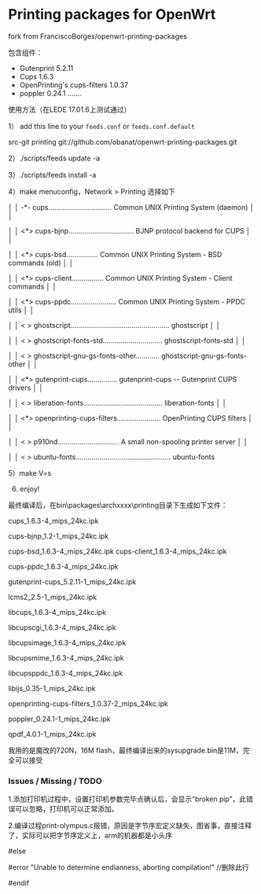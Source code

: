 # Printing packages for OpenWrt

fork from FranciscoBorges/openwrt-printing-packages

包含组件：
- Gutenprint 5.2.11
- Cups 1.6.3
- OpenPrinting's cups-filters 1.0.37
- poppler 0.24.1
.......


使用方法（在LEDE 17.01.6上测试通过）

1） add this line to your `feeds.conf` or `feeds.conf.default`

src-git printing git://github.com/obanat/openwrt-printing-packages.git

2）./scripts/feeds update -a

3）./scripts/feeds install -a

4）make menuconfig，Network > Printing 选择如下

  │ │  -*- cups................................ Common UNIX Printing System (daemon)       │ │
  
  │ │  <*>   cups-bjnp................................. BJNP protocol backend for CUPS     │ │
  
  │ │  <*> cups-bsd................ Common UNIX Printing System - BSD commands (old)       │ │
  
  │ │  <*> cups-client................ Common UNIX Printing System - Client commands       │ │
  
  │ │  <*> cups-ppdc....................... Common UNIX Printing System - PPDC utils       │ │
  
  │ │  < > ghostscript.................................................. ghostscript       │ │
  
  │ │  < > ghostscript-fonts-std.............................. ghostscript-fonts-std       │ │
  
  │ │  < > ghostscript-gnu-gs-fonts-other............ ghostscript-gnu-gs-fonts-other       │ │
  
  │ │  <*> gutenprint-cups............... gutenprint-cups -- Gutenprint CUPS drivers       │ │
  
  │ │  < > liberation-fonts........................................ liberation-fonts       │ │
  
  │ │  <*> openprinting-cups-filters...................... OpenPrinting CUPS filters       │ │
  
  │ │  < > p910nd............................... A small non-spooling printer server       │ │
  
  │ │  < > ubuntu-fonts................................................ ubuntu-fonts 

5）make V=s

6) enjoy!

最终编译后，在bin\packages\archxxxx\printing目录下生成如下文件：

cups_1.6.3-4_mips_24kc.ipk

cups-bjnp_1.2-1_mips_24kc.ipk

cups-bsd_1.6.3-4_mips_24kc.ipk
cups-client_1.6.3-4_mips_24kc.ipk

cups-ppdc_1.6.3-4_mips_24kc.ipk

gutenprint-cups_5.2.11-1_mips_24kc.ipk

lcms2_2.5-1_mips_24kc.ipk

libcups_1.6.3-4_mips_24kc.ipk

libcupscgi_1.6.3-4_mips_24kc.ipk

libcupsimage_1.6.3-4_mips_24kc.ipk

libcupsmime_1.6.3-4_mips_24kc.ipk

libcupsppdc_1.6.3-4_mips_24kc.ipk

libijs_0.35-1_mips_24kc.ipk

openprinting-cups-filters_1.0.37-2_mips_24kc.ipk

poppler_0.24.1-1_mips_24kc.ipk

qpdf_4.0.1-1_mips_24kc.ipk

我用的是魔改的720N，16M flash，最终编译出来的sysupgrade.bin是11M，完全可以接受

### Issues / Missing / TODO

1.添加打印机过程中，设置打印机参数完毕点确认后，会显示“broken pip”，此错误可以忽略，打印机可以正常添加。

2.编译过程print-olympus.c报错，原因是字节序宏定义缺失，图省事，直接注释了，实际可以把字节序定义上，arm的机器都是小头序

#else

#error "Unable to determine endianness, aborting compilation!"   //删除此行

#endif

